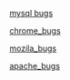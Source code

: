 
[mysql bugs](https://github.com/tanhuang01/bugstatics/blob/main/mysql_bugs.md)

[chrome_bugs](https://bugs.chromium.org/p/chromium/issues/list?q=%22type%20conversion%22%20OR%20%22type%20casting%22&can=1)

[mozila_bugs](https://github.com/tanhuang01/bugstatics/blob/main/mozila_bugs.md)

[apache_bugs](https://github.com/tanhuang01/bugstatics/blob/main/apache_bugs.md)
